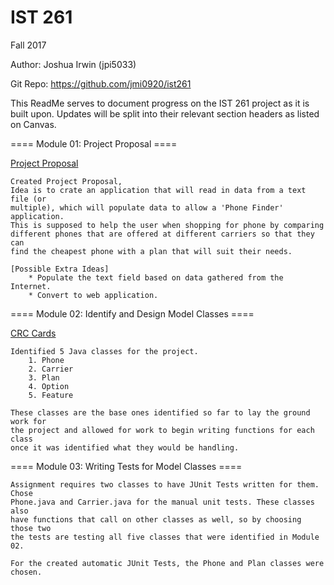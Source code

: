# IST 261

Fall 2017

Author: Joshua Irwin (jpi5033)

Git Repo: https://github.com/jmi0920/ist261

This ReadMe serves to document progress on the IST 261 project as it is built upon.
Updates will be split into their relevant section headers as listed on Canvas.

==== Module 01: Project Proposal ====

[Project Proposal](https://drive.google.com/file/d/0B66X1gId2oGROXlfSXYzRkhuTkE/view?usp=sharing)

    Created Project Proposal,
    Idea is to crate an application that will read in data from a text file (or
    multiple), which will populate data to allow a 'Phone Finder' application.
    This is supposed to help the user when shopping for phone by comparing 
    different phones that are offered at different carriers so that they can 
    find the cheapest phone with a plan that will suit their needs.

    [Possible Extra Ideas]
        * Populate the text field based on data gathered from the Internet.
        * Convert to web application.

====  Module 02: Identify and Design Model Classes ====

[CRC Cards](https://drive.google.com/file/d/0B66X1gId2oGROVlvV0hTb2IxUEk/view?usp=sharing)

    Identified 5 Java classes for the project.
        1. Phone
        2. Carrier
        3. Plan
        4. Option
        5. Feature

    These classes are the base ones identified so far to lay the ground work for
    the project and allowed for work to begin writing functions for each class
    once it was identified what they would be handling.

====  Module 03: Writing Tests for Model Classes ====

    Assignment requires two classes to have JUnit Tests written for them. Chose 
    Phone.java and Carrier.java for the manual unit tests. These classes also 
    have functions that call on other classes as well, so by choosing those two
    the tests are testing all five classes that were identified in Module 02.

    For the created automatic JUnit Tests, the Phone and Plan classes were
    chosen.
